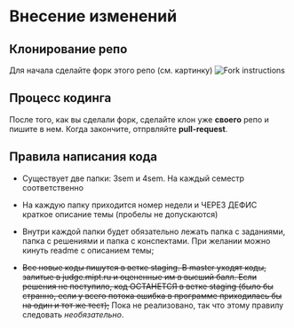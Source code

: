 # Внесение изменений
## Клонирование репо
Для начала сделайте форк этого репо (см. картинку)
![Fork instructions](https://github-images.s3.amazonaws.com/help/bootcamp/Bootcamp-Fork.png)
## Процесс кодинга
После того, как вы сделали форк, сделайте клон уже **своего** репо и пишите в нем. Когда закончите, отпрвляйте **pull-request**.
## Правила написания кода
* Существует две папки: 3sem и 4sem. На каждый семестр соответственно
* На каждую папку приходится номер недели и ЧЕРЕЗ ДЕФИС краткое описание темы (пробелы не допускаются)
* Внутри каждой папки будет обязательно лежать папка с заданиями, папка с решениями и папка с конспектами. При желании можно кинуть readme с описанием темы;

* ~~Все новые коды пишутся в ветке staging. В master уходят коды, залитые в judge.mipt.ru и оцененные им в высший балл. Если решения не поступило, код ОСТАНЕТСЯ в ветке staging (было бы странно, если у всего потока ошибка в программе приходилась бы на один и тот же тест);~~ Пока не реализовано, так что этому правилу следовать *необязательно*.
